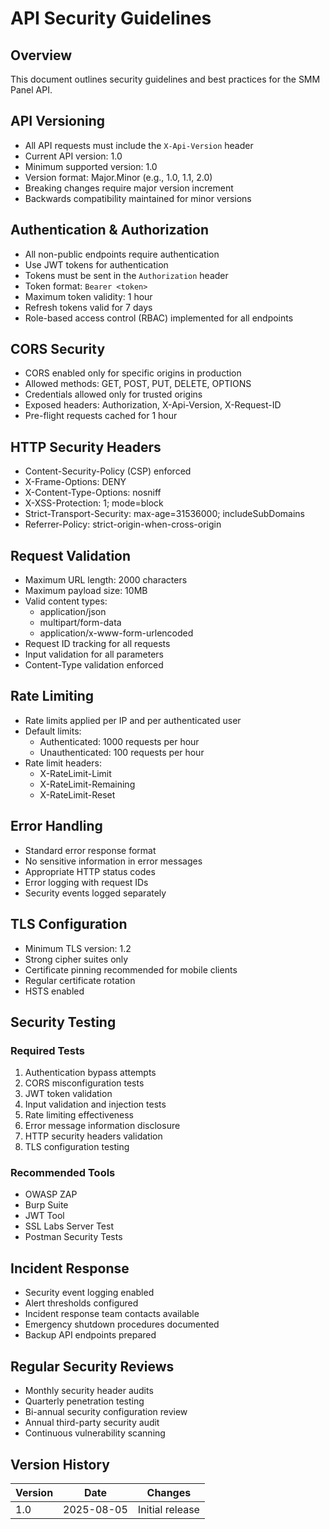 # API Security Guidelines

## Overview
This document outlines security guidelines and best practices for the SMM Panel API.

## API Versioning
- All API requests must include the `X-Api-Version` header
- Current API version: 1.0
- Minimum supported version: 1.0
- Version format: Major.Minor (e.g., 1.0, 1.1, 2.0)
- Breaking changes require major version increment
- Backwards compatibility maintained for minor versions

## Authentication & Authorization
- All non-public endpoints require authentication
- Use JWT tokens for authentication
- Tokens must be sent in the `Authorization` header
- Token format: `Bearer <token>`
- Maximum token validity: 1 hour
- Refresh tokens valid for 7 days
- Role-based access control (RBAC) implemented for all endpoints

## CORS Security
- CORS enabled only for specific origins in production
- Allowed methods: GET, POST, PUT, DELETE, OPTIONS
- Credentials allowed only for trusted origins
- Exposed headers: Authorization, X-Api-Version, X-Request-ID
- Pre-flight requests cached for 1 hour

## HTTP Security Headers
- Content-Security-Policy (CSP) enforced
- X-Frame-Options: DENY
- X-Content-Type-Options: nosniff
- X-XSS-Protection: 1; mode=block
- Strict-Transport-Security: max-age=31536000; includeSubDomains
- Referrer-Policy: strict-origin-when-cross-origin

## Request Validation
- Maximum URL length: 2000 characters
- Maximum payload size: 10MB
- Valid content types:
  - application/json
  - multipart/form-data
  - application/x-www-form-urlencoded
- Request ID tracking for all requests
- Input validation for all parameters
- Content-Type validation enforced

## Rate Limiting
- Rate limits applied per IP and per authenticated user
- Default limits:
  - Authenticated: 1000 requests per hour
  - Unauthenticated: 100 requests per hour
- Rate limit headers:
  - X-RateLimit-Limit
  - X-RateLimit-Remaining
  - X-RateLimit-Reset

## Error Handling
- Standard error response format
- No sensitive information in error messages
- Appropriate HTTP status codes
- Error logging with request IDs
- Security events logged separately

## TLS Configuration
- Minimum TLS version: 1.2
- Strong cipher suites only
- Certificate pinning recommended for mobile clients
- Regular certificate rotation
- HSTS enabled

## Security Testing
### Required Tests
1. Authentication bypass attempts
2. CORS misconfiguration tests
3. JWT token validation
4. Input validation and injection tests
5. Rate limiting effectiveness
6. Error message information disclosure
7. HTTP security headers validation
8. TLS configuration testing

### Recommended Tools
- OWASP ZAP
- Burp Suite
- JWT Tool
- SSL Labs Server Test
- Postman Security Tests

## Incident Response
- Security event logging enabled
- Alert thresholds configured
- Incident response team contacts available
- Emergency shutdown procedures documented
- Backup API endpoints prepared

## Regular Security Reviews
- Monthly security header audits
- Quarterly penetration testing
- Bi-annual security configuration review
- Annual third-party security audit
- Continuous vulnerability scanning

## Version History
| Version | Date | Changes |
|---------|------|---------|
| 1.0 | 2025-08-05 | Initial release |
